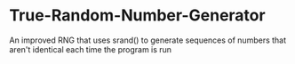 # True-Random-Number-Generator

An improved RNG that uses srand() to generate sequences of numbers that aren't identical each time the program is run

